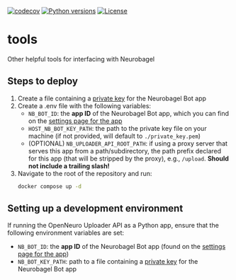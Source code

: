 [![codecov](https://codecov.io/gh/neurobagel/tools/graph/badge.svg?token=3E2e6vNiih)](https://codecov.io/gh/neurobagel/tools)
[![Python versions](https://img.shields.io/badge/python-3.10-4682B4?style=flat)](https://www.python.org)
[![License](https://img.shields.io/github/license/neurobagel/tools?color=CD5C5C&style=flat)](LICENSE)

# tools
Other helpful tools for interfacing with Neurobagel

## Steps to deploy
1. Create a file containing a [private key](https://docs.github.com/en/apps/creating-github-apps/authenticating-with-a-github-app/managing-private-keys-for-github-apps) for the Neurobagel Bot app
2. Create a .env file with the following variables:
    - `NB_BOT_ID`: the **app ID** of the Neurobagel Bot app, which you can find on the [settings page for the app](https://docs.github.com/en/apps/maintaining-github-apps/modifying-a-github-app-registration#navigating-to-your-github-app-settings)
    - `HOST_NB_BOT_KEY_PATH`: the path to the private key file on your machine (if not provided, will default to `./private_key.pem`)
    - (OPTIONAL) `NB_UPLOADER_API_ROOT_PATH`: if using a proxy server that serves this app from a path/subdirectory, the path prefix declared for this app (that will be stripped by the proxy), e.g., `/upload`. 
    **Should not include a trailing slash!** 
3. Navigate to the root of the repository and run:
    ```bash
    docker compose up -d
    ```

## Setting up a development environment
If running the OpenNeuro Uploader API as a Python app, ensure that the following environment variables are set:
- `NB_BOT_ID`: the **app ID** of the Neurobagel Bot app (found on the [settings page for the app](https://docs.github.com/en/apps/maintaining-github-apps/modifying-a-github-app-registration#navigating-to-your-github-app-settings))
- `NB_BOT_KEY_PATH`: path to a file containing a [private key](https://docs.github.com/en/apps/creating-github-apps/authenticating-with-a-github-app/managing-private-keys-for-github-apps) for the Neurobagel Bot app
